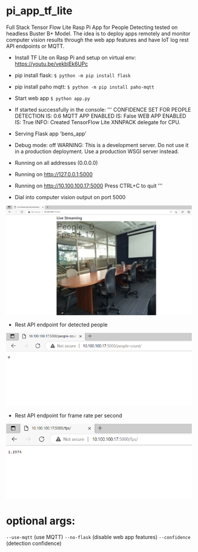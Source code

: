# pi_app_tf_lite
Full Stack Tensor Flow Lite Rasp Pi App for People Detecting tested on headless Buster B+ Model. The idea is to deploy apps remotely and monitor computer vision results through the web app features and have IoT log rest API endpoints or MQTT.


* Install TF Lite on Rasp Pi and setup on virtual env:
https://youtu.be/vekblEk6UPc

* pip install flask:
`$ python -m pip install flask`

* pip install paho mqtt:
`$ python -m pip install paho-mqtt`

* Start web app
`$ python app.py`

* If started successfully in the console:
'''
CONFIDENCE SET FOR PEOPLE DETECTION IS:  0.6
MQTT APP ENABLED IS:  False
WEB APP ENABLED IS:  True
INFO: Created TensorFlow Lite XNNPACK delegate for CPU.
 * Serving Flask app 'bens_app'
 * Debug mode: off
WARNING: This is a development server. Do not use it in a production deployment. Use a production WSGI server instead.
 * Running on all addresses (0.0.0.0)
 * Running on http://127.0.0.1:5000
 * Running on http://10.100.100.17:5000
Press CTRL+C to quit
'''

* Dial into computer vision output on port 5000

![exampleSnip](/images/cap.PNG)

* Rest API endpoint for detected people

![exampleSnip](/images/peoplecount.PNG)

* Rest API endpoint for frame rate per second

![exampleSnip](/images/fps.PNG)

# optional args:
`--use-mqtt` (use MQTT)
`--no-flask` (disable web app features)
`--confidence` (detection confidence)


